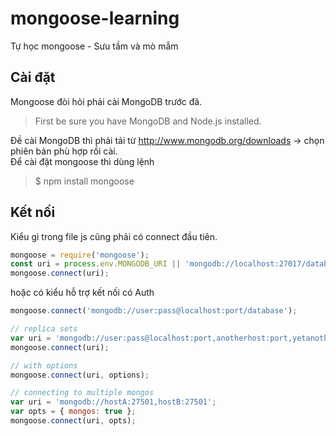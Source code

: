 # mongoose-learning
Tự học mongoose - Sưu tầm và mò mẫm

## Cài đặt
Mongoose đòi hỏi phải cài MongoDB trước đã.<br>
> First be sure you have MongoDB and Node.js installed.

Đề cài MongoDB thì phải tải từ http://www.mongodb.org/downloads -> chọn phiên bản phù hợp rồi cài.<br>
Để cài đặt mongoose thì dùng lệnh
> $ npm install mongoose

## Kết nối
Kiểu gì trong file js cũng phải có connect đầu tiên.
```js
mongoose = require('mongoose');
const uri = process.env.MONGODB_URI || 'mongodb://localhost:27017/database';
mongoose.connect(uri);
```
hoặc có kiểu hỗ trợ kết nối có Auth
```js
mongoose.connect('mongodb://user:pass@localhost:port/database');

// replica sets
var uri = 'mongodb://user:pass@localhost:port,anotherhost:port,yetanother:port/mydatabase';
mongoose.connect(uri);

// with options
mongoose.connect(uri, options);

// connecting to multiple mongos
var uri = 'mongodb://hostA:27501,hostB:27501';
var opts = { mongos: true };
mongoose.connect(uri, opts);
```


